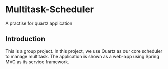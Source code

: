 # Multitask-Scheduler
A practise for quartz application
## Introduction
This is a group project. In this project, we use Quartz as our core scheduler to manage multitask. The application is shown as a web-app using Spring MVC as its service framework.
